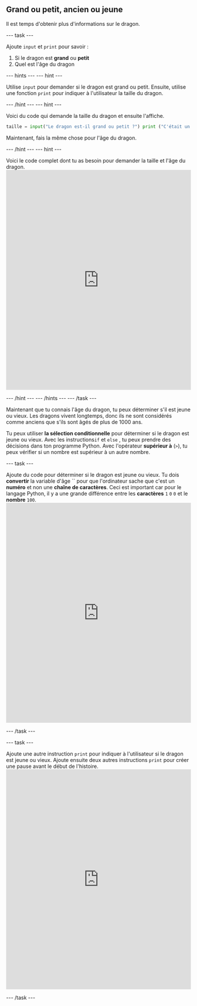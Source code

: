 ## Grand ou petit, ancien ou jeune

Il est temps d'obtenir plus d'informations sur le dragon.

\--- task \---

Ajoute `input` et `print` pour savoir :

1. Si le dragon est **grand** ou **petit**
2. Quel est l'âge du dragon

\--- hints \--- \--- hint \---

Utilise `input` pour demander si le dragon est grand ou petit. Ensuite, utilise une fonction `print` pour indiquer à l'utilisateur la taille du dragon.

\--- /hint \--- \--- hint \---

Voici du code qui demande la taille du dragon et ensuite l'affiche.

```python
taille = input("Le dragon est-il grand ou petit ?") print ("C'était un " + taille + " dragon")
```

Maintenant, fais la même chose pour l'âge du dragon.

\--- /hint \--- \--- hint \---

Voici le code complet dont tu as besoin pour demander la taille et l'âge du dragon. <iframe src="https://trinket.io/embed/python/3f9399e144" width="100%" height="600" frameborder="0" marginwidth="0" marginheight="0" allowfullscreen mark="crwd-mark"></iframe> 

\--- /hint \--- \--- /hints \--- \--- /task \---

Maintenant que tu connais l'âge du dragon, tu peux déterminer s'il est jeune ou vieux. Les dragons vivent longtemps, donc ils ne sont considérés comme anciens que s'ils sont âgés de plus de 1000 ans.

Tu peux utiliser **la sélection conditionnelle** pour déterminer si le dragon est jeune ou vieux. Avec les instructions`if` et `else` , tu peux prendre des décisions dans ton programme Python. Avec l'opérateur **supérieur à** (`>`), tu peux vérifier si un nombre est supérieur à un autre nombre.

\--- task \---

Ajoute du code pour déterminer si le dragon est jeune ou vieux. Tu dois **convertir** la variable d'âge `` pour que l'ordinateur sache que c'est un **numéro** et non une **chaîne de caractères**. Ceci est important car pour le langage Python, il y a une grande différence entre les **caractères** `1` `0` `0` et le **nombre** `100`. <iframe src="https://trinket.io/embed/python/a3e3d4568c" width="100%" height="600" frameborder="0" marginwidth="0" marginheight="0" allowfullscreen mark="crwd-mark"></iframe> 

\--- /task \---

\--- task \---

Ajoute une autre instruction `print` pour indiquer à l'utilisateur si le dragon est jeune ou vieux. Ajoute ensuite deux autres instructions `print` pour créer une pause avant le début de l'histoire. <iframe src="https://trinket.io/embed/python/c747445ac5" width="100%" height="600" frameborder="0" marginwidth="0" marginheight="0" allowfullscreen mark="crwd-mark"></iframe> 

\--- /task \---